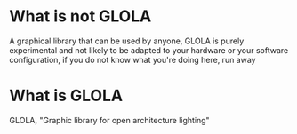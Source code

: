 # What is not GLOLA
A graphical library that can be used by anyone, GLOLA is purely experimental and not likely to be adapted to your hardware or your software configuration, if you do not know what you're doing here, run away

# What is GLOLA
GLOLA, "Graphic library for open architecture lighting" 
